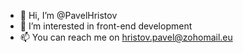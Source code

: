 - 👋 Hi, I’m @PavelHristov
- 👀 I’m interested in front-end development
- 📫 You can reach me on hristov.pavel@zohomail.eu



